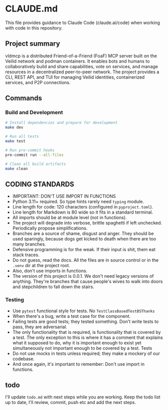 # CLAUDE.md

This file provides guidance to Claude Code (claude.ai/code) when working with code in this repository.

## Project summary

vldmcp is a distributed Friend-of-a-Friend (FoaF) MCP server built on the Veilid
network and podman containers. It enables bots and humans to collaboratively
build and share capabilities, vote on services, and manage resources in a
decentralized peer-to-peer network. The project provides a CLI, REST API,
and TUI for managing Veilid identities, containerized services, and P2P
connections.

## Commands

### Build and Development
```bash
# Install dependencies and prepare for development
make dev

# Run all tests
make test

# Run pre-commit hooks
pre-commit run --all-files

# Clean all build artifacts
make clean
```

## CODING STANDARDS

* IMPORTANT: DON'T USE IMPORT IN FUNCTIONS
* Python 3.11+ required. So type hints rarely need `typing` module.
* Line length for code: 120 characters (configured in `pyproject.toml`).
* Line length for Markdown is 80 wide so it fits in a standard terminal.
* All imports should be at module level (not in functions).
* The project will degrade into verbose, brittle spaghetti if left unchecked.
  Periodically propose simplifications.
* Branches are a source of shame, disgust and anger. They should be used
  sparingly, because dogs get kicked to death when there are too many branches.
* Defensive programming is for the weak. If their input is shit, them eat stack
  traces.
* Do not guess, read the docs. All the files are in source control or in the
  `.venv` dir at the project root.
* Also, don't use imports in functions.
* The version of this project is 0.0.1. We don't need legacy versions of
  anything. They're branches that cause people's wives to walk into doors and
  stepchildren to fall down the stairs.

### Testing

* Use `pytest` functional style for tests. No `TestClassBasedTestBSThanks`
* When there's a bug, write a test case for the component.
* Failing tests are good tests; they tested something. Don't write tests to
  pass, they are adversarial.
* The only functionality that is required, is functionality that is covered by
  a test. The only exception to this is where it has a comment that explains
  what it supposed to do, why it is important enough to exist yet simultaneously
  not important enough to be covered by a test. Tests
* Do not use mocks in tests unless required; they make a mockery of our
  codebase.
* And once again, it's important to remember: Don't use import in functions.

## todo

I'll update `todo.md` with next steps while you are working. Keep the todo list
up to date, I'll review, commit, push etc and add the next steps.
